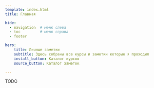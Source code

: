 ```yaml
---
template: index.html
title: Главная

hide:
  - navigation  # меню слева
  - toc         # меню справа
  - footer

hero:
    title: Личные заметки
    subtitle: Здесь собраны все курсы и заметки которые я проходил
    install_button: Каталог курсов
    source_button: Каталог заметок

---
```


TODO